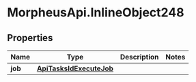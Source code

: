 # MorpheusApi.InlineObject248

## Properties

Name | Type | Description | Notes
------------ | ------------- | ------------- | -------------
**job** | [**ApiTasksIdExecuteJob**](ApiTasksIdExecuteJob.md) |  | 


